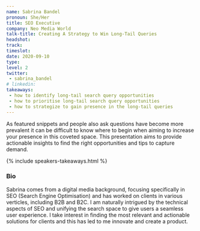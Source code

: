 ```yaml
---
name: Sabrina Bandel
pronoun: She/Her
title: SEO Executive
company: Neo Media World
talk-title: Creating A Strategy to Win Long-Tail Queries
headshot: 
track: 
timeslot: 
date: 2020-09-10
type: 
level: 2
twitter:
 - sabrina_bandel 
# linkedin: 
takeaways:
 - how to identify long-tail search query opportunities
 - how to prioritise long-tail search query opportunities
 - how to strategize to gain presence in the long-tail queries
---
```


<p>As featured snippets and people also ask questions have become more prevalent it can be difficult to 
know where to begin when aiming to increase your presence in this coveted space. This presentation aims 
to provide actionable insights to find the right opportunities and tips to capture demand.</p>

{% include speakers-takeaways.html %}

<h3>Bio</h3>
<p>Sabrina comes from a digital media background, focusing specifically in SEO (Search Engine 
Optimisation) and has worked on clients in various verticles, including B2B and B2C. I am naturally 
intrigued by the technical aspects of SEO and unifying the search space to give users a seamless user 
experience. I take interest in finding the most relevant and actionable solutions for clients and this 
has led to me innovate and create a product.</p>